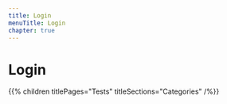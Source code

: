 ```yaml
---
title: Login
menuTitle: Login
chapter: true
---
```


# Login

{{% children titlePages="Tests" titleSections="Categories" /%}}
